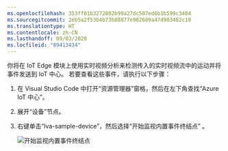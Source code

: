 ```yaml
---
ms.openlocfilehash: 353ff01b3272802b99a27dc507ed6b1b599c3404
ms.sourcegitcommit: 2eb5a2f53b4b73b88877e962689a47d903482c18
ms.translationtype: HT
ms.contentlocale: zh-CN
ms.lasthandoff: 09/03/2020
ms.locfileid: "89413434"
---
```

你将在 IoT Edge 模块上使用实时视频分析来检测传入的实时视频流中的运动并将事件发送到 IoT 中心。 若要查看这些事件，请执行以下步骤：

1. 在 Visual Studio Code 中打开“资源管理器”窗格，然后在左下角查找“Azure IoT 中心”。
1. 展开“设备”节点。
1. 右键单击“lva-sample-device”，然后选择“开始监视内置事件终结点” 。

    ![开始监视内置事件终结点](../../../media/quickstarts/start-monitoring-iothub-events.png)
